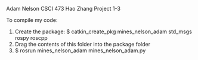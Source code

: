 Adam Nelson
CSCI 473
Hao Zhang
Project 1-3

To compile my code:
1) Create the package: $ catkin_create_pkg mines_nelson_adam std_msgs rospy roscpp
2) Drag the contents of this folder into the package folder
3) $ rosrun mines_nelson_adam mines_nelson_adam.py
